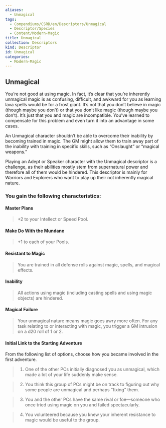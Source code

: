 ```yaml
---
aliases:
  - Unmagical
tags:
  - Compendiums/CSRD/en/Descriptors/Unmagical
  - Descriptor/Species
  - Content/Modern-Magic
title: Unmagical
collection: Descriptors
kind: Descriptor
id: Unmagical
categories:
  - Modern-Magic
---
```

## Unmagical    
You’re not good at using magic. In fact, it’s clear that you’re inherently unmagical magic is as confusing, difficult, and awkward for you as learning lava spells would be for a frost giant. It’s not that you don’t believe in magic (though maybe you don’t) or that you don’t like magic (though maybe you don’t). It’s just that you and magic are incompatible. You’ve learned to compensate for this problem and even turn it into an advantage in some cases.  
An Unmagical character shouldn’t be able to overcome their inability by becoming trained in magic. The GM might allow them to train away part of the inability with training in specific skills, such as “Onslaught” or “magical weapons.”  
  
Playing an Adept or Speaker character with the Unmagical descriptor is a challenge, as their abilities mostly stem from supernatural power and therefore all of them would be hindered. This descriptor is mainly for Warriors and Explorers who want to play up their not inherently magical nature.  
  
### You gain the following characteristics:  
#### Master Plans   
>+2 to your Intellect or Speed Pool.  
#### Make Do With the Mundane   
>+1 to each of your Pools.  
#### Resistant to Magic   
>You are trained in all defense rolls against magic, spells, and magical effects.  
#### Inability   
>All actions using magic (including casting spells and using magic objects) are hindered.  
#### Magical Failure  
>Your unmagical nature means magic goes awry more often. For any task relating to or interacting with magic, you trigger a GM intrusion on a d20 roll of 1 or 2.  
#### Initial Link to the Starting Adventure   
From the following list of options, choose how you became involved in the first adventure.  
>1. One of the other PCs initially diagnosed you as unmagical, which made a lot of your life suddenly make sense.  
>2. You think this group of PCs might be on track to figuring out why some people are unmagical and perhaps “fixing” them.  
>3. You and the other PCs have the same rival or foe—someone who once tried using magic on you and failed spectacularly.  
>4. You volunteered because you knew your inherent resistance to magic would be useful to the group.  
  
  
